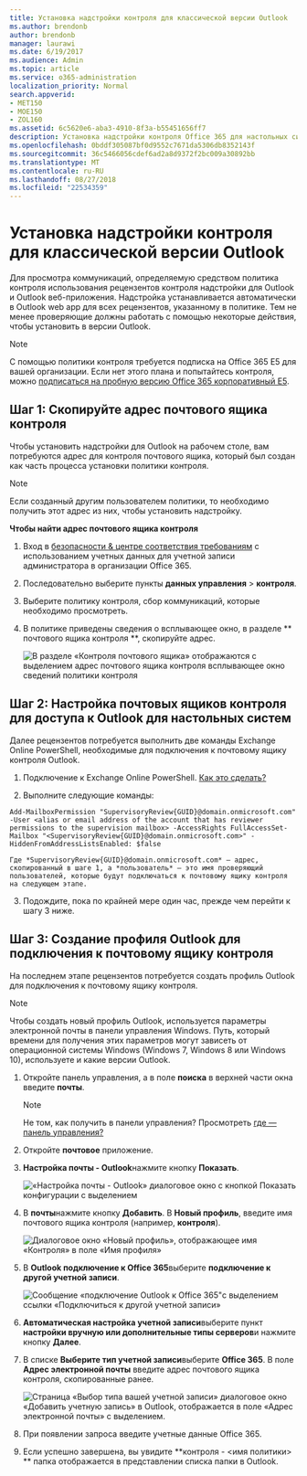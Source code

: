 ```yaml
---
title: Установка надстройки контроля для классической версии Outlook
ms.author: brendonb
author: brendonb
manager: laurawi
ms.date: 6/19/2017
ms.audience: Admin
ms.topic: article
ms.service: o365-administration
localization_priority: Normal
search.appverid:
- MET150
- MOE150
- ZOL160
ms.assetid: 6c5620e6-aba3-4910-8f3a-b55451656ff7
description: Установка надстройки контроля Office 365 для настольных систем версии Outlook
ms.openlocfilehash: 0bddf305087bf0d9552c7671da5306db8352143f
ms.sourcegitcommit: 36c5466056cdef6ad2a8d9372f2bc009a30892bb
ms.translationtype: MT
ms.contentlocale: ru-RU
ms.lasthandoff: 08/27/2018
ms.locfileid: "22534359"
---
```

# <a name="install-the-supervision-add-in-for-outlook-desktop"></a>Установка надстройки контроля для классической версии Outlook

Для просмотра коммуникаций, определяемую средством политика контроля использования рецензентов контроля надстройки для Outlook и Outlook веб-приложения. Надстройка устанавливается автоматически в Outlook web app для всех рецензентов, указанному в политике. Тем не менее проверяющие должны работать с помощью некоторые действия, чтобы установить в версии Outlook.
  
> [!NOTE]
> С помощью политики контроля требуется подписка на Office 365 E5 для вашей организации. Если нет этого плана и попытайтесь контроля, можно [подписаться на пробную версию Office 365 корпоративный E5](https://go.microsoft.com/fwlink/p/?LinkID=698279). 
  
## <a name="step-1-copy-the-address-for-the-supervision-mailbox"></a>Шаг 1: Скопируйте адрес почтового ящика контроля

Чтобы установить надстройки для Outlook на рабочем столе, вам потребуются адрес для контроля почтового ящика, который был создан как часть процесса установки политики контроля. 
  
> [!NOTE]
> Если созданный другим пользователем политики, то необходимо получить этот адрес из них, чтобы установить надстройку. 
  
 **Чтобы найти адрес почтового ящика контроля**
  
1. Вход в [безопасности &amp; центре соответствия требованиям](https://protection.office.com) с использованием учетных данных для учетной записи администратора в организации Office 365. 
    
2. Последовательно выберите пункты **данных управления** \> **контроля**.
    
3. Выберите политику контроля, сбор коммуникаций, которые необходимо просмотреть.
    
4. В политике приведены сведения о всплывающее окно, в разделе ** почтового ящика контроля **, скопируйте адрес. 
    
    ![В разделе «Контроля почтового ящика» отображаются с выделением адрес почтового ящика контроля всплывающее окно сведений политики контроля](media/71779d0e-4f01-4dd3-8234-5f9c30eeb067.jpg)
  
## <a name="step-2-configure-the-supervision-mailbox-for-outlook-desktop-access"></a>Шаг 2: Настройка почтовых ящиков контроля для доступа к Outlook для настольных систем

Далее рецензентов потребуется выполнить две команды Exchange Online PowerShell, необходимые для подключения к почтовому ящику контроля Outlook.
  
1. Подключение к Exchange Online PowerShell. [Как это сделать?](https://docs.microsoft.com/powershell/exchange/exchange-online/connect-to-exchange-online-powershell/connect-to-exchange-online-powershell)
    
2. Выполните следующие команды:
    
  ```
  Add-MailboxPermission "SupervisoryReview{GUID}@domain.onmicrosoft.com" -User <alias or email address of the account that has reviewer permissions to the supervision mailbox> -AccessRights FullAccessSet-Mailbox "<SupervisoryReview{GUID}@domain.onmicrosoft.com>" -HiddenFromAddressListsEnabled: $false
  ```

    Где *SupervisoryReview{GUID}@domain.onmicrosoft.com* — адрес, скопированный в шаге 1, а *пользователь* — это имя проверяющий пользователей, которые будут подключаться к почтовому ящику контроля на следующем этапе. 
    
3. Подождите, пока по крайней мере один час, прежде чем перейти к шагу 3 ниже.
    
## <a name="step-3-create-an-outlook-profile-to-connect-to-the-supervision-mailbox"></a>Шаг 3: Создание профиля Outlook для подключения к почтовому ящику контроля

На последнем этапе рецензентов потребуется создать профиль Outlook для подключения к почтовому ящику контроля. 
  
> [!NOTE]
> Чтобы создать новый профиль Outlook, используется параметры электронной почты в панели управления Windows. Путь, который времени для получения этих параметров могут зависеть от операционной системы Windows (Windows 7, Windows 8 или Windows 10), используете и какие версии Outlook. 
  
1. Откройте панель управления, а в поле **поиска** в верхней части окна введите **почты**. 
    
    > [!NOTE]
    > Не том, как получить в панели управления? Просмотреть [где — панель управления?](https://support.microsoft.com/help/13764/windows-where-is-control-panel)
  
2. Откройте **почтовое** приложение. 
    
3. **Настройка почты - Outlook**нажмите кнопку **Показать**.
    
    ![«Настройка почты - Outlook» диалоговое окно с кнопкой Показать конфигурации с выделением](media/28b5dae9-d10c-4f2b-926a-294c857d555c.jpg)
  
4. В **почты**нажмите кнопку **Добавить**. В **Новый профиль**, введите имя почтового ящика контроля (например, **контроля**).
    
    ![Диалоговое окно «Новый профиль», отображающее имя «Контроля» в поле «Имя профиля»](media/d02ae181-b541-4ec6-8f51-698f30033204.jpg)
  
5. В **Outlook подключение к Office 365**выберите **подключение к другой учетной записи**.
    
    ![Сообщение «подключение Outlook к Office 365"с выделением ссылки «Подключиться к другой учетной записи»](media/fac49ff8-a7f0-4e82-a271-9ec045a95de1.jpg)
  
6. **Автоматическая настройка учетной записи**выберите пункт **настройки вручную или дополнительные типы серверов**и нажмите кнопку **Далее**.
    
7. В списке **Выберите тип учетной записи**выберите **Office 365**. В поле **Адрес электронной почты** введите адрес почтового ящика контроля, скопированные ранее. 
    
    ![Страница «Выбор типа вашей учетной записи» диалоговое окно «Добавить учетную запись» в Outlook, отображается в поле «Адрес электронной почты» с выделением.](media/4f601236-9f69-4cf6-a58c-0b91204aa8cb.jpg)
  
8. При появлении запроса введите учетные данные Office 365.
    
9. Если успешно завершена, вы увидите **контроля - \<имя политики\> ** папка отображается в представлении списка папки в Outlook. 
    

